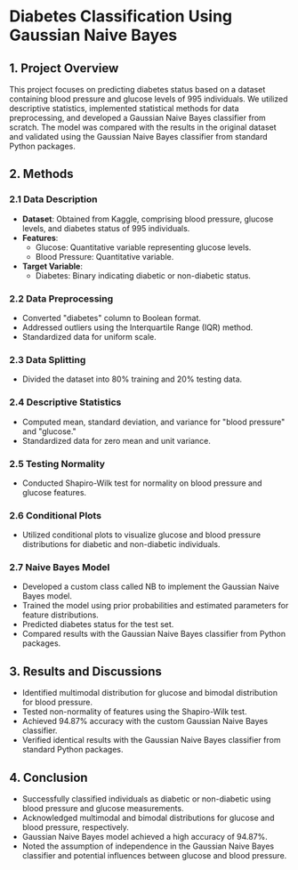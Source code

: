 # Diabetes Classification Using Gaussian Naive Bayes

## 1. Project Overview

This project focuses on predicting diabetes status based on a dataset containing blood pressure and glucose levels of 995 individuals. We utilized descriptive statistics, implemented statistical methods for data preprocessing, and developed a Gaussian Naive Bayes classifier from scratch. The model was compared with the results in the original dataset and validated using the Gaussian Naive Bayes classifier from standard Python packages.

## 2. Methods

### 2.1 Data Description

- **Dataset**: Obtained from Kaggle, comprising blood pressure, glucose levels, and diabetes status of 995 individuals.
- **Features**:
  - Glucose: Quantitative variable representing glucose levels.
  - Blood Pressure: Quantitative variable.
- **Target Variable**:
  - Diabetes: Binary indicating diabetic or non-diabetic status.

### 2.2 Data Preprocessing

- Converted "diabetes" column to Boolean format.
- Addressed outliers using the Interquartile Range (IQR) method.
- Standardized data for uniform scale.

### 2.3 Data Splitting

- Divided the dataset into 80% training and 20% testing data.

### 2.4 Descriptive Statistics

- Computed mean, standard deviation, and variance for "blood pressure" and "glucose."
- Standardized data for zero mean and unit variance.

### 2.5 Testing Normality

- Conducted Shapiro-Wilk test for normality on blood pressure and glucose features.

### 2.6 Conditional Plots

- Utilized conditional plots to visualize glucose and blood pressure distributions for diabetic and non-diabetic individuals.

### 2.7 Naive Bayes Model

- Developed a custom class called NB to implement the Gaussian Naive Bayes model.
- Trained the model using prior probabilities and estimated parameters for feature distributions.
- Predicted diabetes status for the test set.
- Compared results with the Gaussian Naive Bayes classifier from Python packages.

## 3. Results and Discussions

- Identified multimodal distribution for glucose and bimodal distribution for blood pressure.
- Tested non-normality of features using the Shapiro-Wilk test.
- Achieved 94.87% accuracy with the custom Gaussian Naive Bayes classifier.
- Verified identical results with the Gaussian Naive Bayes classifier from standard Python packages.

## 4. Conclusion

- Successfully classified individuals as diabetic or non-diabetic using blood pressure and glucose measurements.
- Acknowledged multimodal and bimodal distributions for glucose and blood pressure, respectively.
- Gaussian Naive Bayes model achieved a high accuracy of 94.87%.
- Noted the assumption of independence in the Gaussian Naive Bayes classifier and potential influences between glucose and blood pressure.
